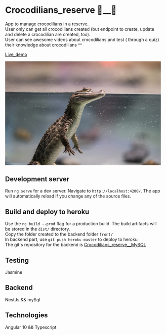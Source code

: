 # Crocodilians_reserve 🐊__🐊

App to manage crocodilians in a reserve.<br>
User only can get all crocodilians created (but endpoint to create, update and delete a crocodilian are created, too).<br>
User can see awesome videos about crocodilians and test (
through a quiz) their knowledge about crocodilians ^^

[Live_demo](https://crocodilians-reserve.herokuapp.com)

![baby_alligator](./src/assets/carousel/baby_crocodile.jpg)

## Development server

Run `ng serve` for a dev server. Navigate to `http://localhost:4200/`. The app will automatically reload if you change any of the source files.

## Build and deploy to heroku

Use the `ng build --prod` flag for a production build.
The build artifacts will be stored in the `dist/` directory. <br>
Copy the folder created to the backend folder `front/`<br>
In backend part, use `git push heroku master` to deploy to heroku<br>
The git's repository for the backend is [Crocodilians_reserve__MySQL](https://github.com/CRR257/Crocodilians_reserve__MySQL)

## Testing

Jasmine

## Backend

NestJs && mySql

## Technologies

Angular 10 && Typescript


